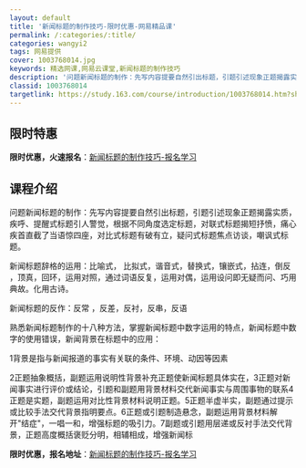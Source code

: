 ```yaml
---
layout: default
title: '新闻标题的制作技巧-限时优惠-网易精品课'
permalink: /:categories/:title/
categories: wangyi2
tags: 网易提供
cover: 1003768014.jpg
keywords: 精选网课,网易云课堂,新闻标题的制作技巧
description: '问题新闻标题的制作：先写内容提要自然引出标题，引题引述现象正题揭露实质，疾呼、提醒式标题引人警觉，根据不同角度选定标题，'
classid: 1003768014
targetlink: https://study.163.com/course/introduction/1003768014.htm?share=1&shareId=1025206652&utm_campaign=share&utm_medium=iphoneShare&utm_source=&utm_u=1025206652
---
```


## 限时特惠

**限时优惠，火速报名**：[新闻标题的制作技巧-报名学习](https://study.163.com/course/introduction/1003768014.htm?share=1&shareId=1025206652&utm_campaign=share&utm_medium=iphoneShare&utm_source=&utm_u=1025206652)

## 课程介绍

问题新闻标题的制作：先写内容提要自然引出标题，引题引述现象正题揭露实质，疾呼、提醒式标题引人警觉，根据不同角度选定标题，对联式标题揭短抒愤，痛心疾首直截了当语惊四座，对比式标题有破有立，疑问式标题焦点访谈，嘲讽式标题。

新闻标题辞格的运用：比喻式， 比拟式，谐音式，替换式，镶嵌式，拈连，倒反  ，顶真，回环，运用对照，通过词语反复，运用对偶，运用设问即无疑而问、巧用典故。化用古诗。

新闻标题的反作：反常 ，反差，反衬，反串，反语 

熟悉新闻标题制作的十八种方法，掌握新闻标题中数字运用的特点，新闻标题中数字的使用错误，新闻背景在标题中的应用：

1背景是指与新闻报道的事实有关联的条件、环境、动因等因素

2正题抽象概括，副题运用说明性背景补充正题使新闻标题具体实在，3正题对新闻事实进行评价或结论，引题和副题用背景材料交代新闻事实与周围事物的联系4正题是实题，副题运用对比性背景材料说明正题。5正题半虚半实，副题通过提示或比较手法交代背景指明要点。6正题或引题制造悬念，副题运用背景材料解开"结症"，一唱一和，增强标题的吸引力。7副题或引题用层递或反衬手法交代背景，正题高度概括褒贬分明，相辅相成，增强新闻标

**限时优惠，报名地址**：[新闻标题的制作技巧-报名学习](https://study.163.com/course/introduction/1003768014.htm?share=1&shareId=1025206652&utm_campaign=share&utm_medium=iphoneShare&utm_source=&utm_u=1025206652)

